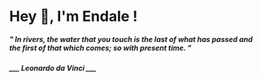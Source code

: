 <h1 title="head"> Hey 👋, I'm Endale !</h1>

**<h5><i>" In rivers, the water that you touch is the last of what has passed and the first of that which comes; so with present time. "</i></h5>**

*<b>___ Leonardo da Vinci ___</b>*
